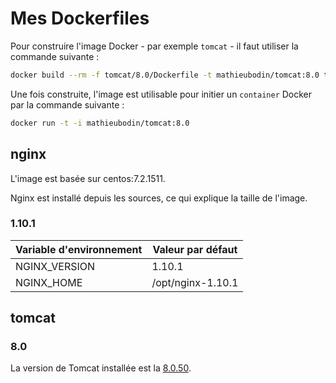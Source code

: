 # Mes Dockerfiles

Pour construire l'image Docker - par exemple `tomcat` - il faut utiliser la commande suivante :

```sh
docker build --rm -f tomcat/8.0/Dockerfile -t mathieubodin/tomcat:8.0 tomcat/8.0
```

Une fois construite, l'image est utilisable pour initier un `container` Docker par la commande suivante :

```bash
docker run -t -i mathieubodin/tomcat:8.0
```

## nginx

L'image est basée sur centos:7.2.1511.

Nginx est installé depuis les sources, ce qui explique la taille de l'image.

### 1.10.1

| Variable d'environnement | Valeur par défaut |
| :----------------------- | ----------------- |
| NGINX_VERSION            | 1.10.1            |
| NGINX_HOME               | /opt/nginx-1.10.1 |

## tomcat

### 8.0

La version de Tomcat installée est la [8.0.50](http://tomcat.apache.org/tomcat-8.0-doc/index.html).